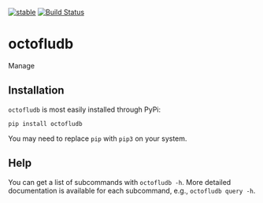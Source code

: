 [![stable](http://badges.github.io/stability-badges/dist/experimental.svg)](http://github.com/badges/stability-badges)
[![Build Status](https://travis-ci.org/arendsee/d79.svg?branch=master)](https://travis-ci.org/arendsee/d79)

# octofludb

Manage

## Installation

`octofludb` is most easily installed through PyPi:

```
pip install octofludb
```

You may need to replace `pip` with `pip3` on your system.

## Help

You can get a list of subcommands with `octofludb -h`. More detailed
documentation is available for each subcommand, e.g., `octofludb query -h`.
